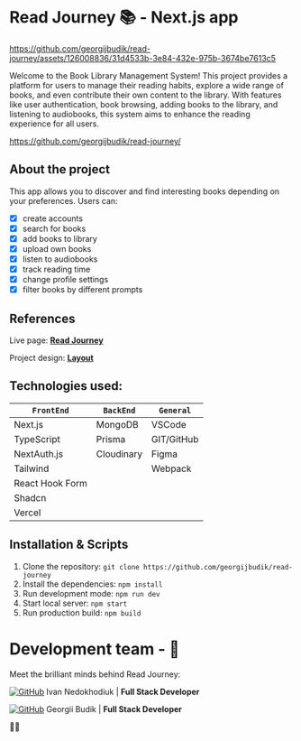 # Read Journey :books: - Next.js app

https://github.com/georgijbudik/read-journey/assets/126008836/31d4533b-3e84-432e-975b-3674be7613c5




Welcome to the Book Library Management System! This project provides a platform 
for users to manage their reading habits, explore a wide range of books, 
and even contribute their own content to the library. With features like 
user authentication, book browsing, adding books to the library, and listening 
to audiobooks, this system aims to enhance the reading experience for all users.


https://github.com/georgijbudik/read-journey/


## About the project

This app allows you to discover and find interesting books depending on your preferences.
Users can:

- [x] create accounts
- [x] search for books
- [x] add books to library
- [x] upload own books
- [x] listen to audiobooks
- [x] track reading time
- [x] change profile settings
- [x] filter books by different prompts 

## References

Live page:
[**Read Journey**](https://read-journey-liard.vercel.app/)

Project design:
[**Layout**](https://www.figma.com/file/z3m0rdBcEfLTJUBDkAKhWQ/BOOKS-READING?type=design&node-id=18743%3A4973&mode=design&t=Hi1KTaUJMogWXZzz-1)

## Technologies used:

| `FrontEnd`        | `BackEnd`  | `General`  |
| ----------------- | ---------- | ---------- |
| Next.js           | MongoDB    | VSCode     |
| TypeScript        | Prisma     | GIT/GitHub |
| NextAuth.js       | Cloudinary | Figma      |
| Tailwind          |            | Webpack    |
| React Hook Form   |            |            |
| Shadcn            |            |            |
| Vercel            |            |            |

## Installation & Scripts

1. Clone the repository:
   `git clone https://github.com/georgijbudik/read-journey`
2. Install the dependencies: `npm install`
3. Run development mode: `npm run dev`
4. Start local server: `npm start`
5. Run production build: `npm build`

# Development team - :eyes:

Meet the brilliant minds behind Read Journey:

[![GitHub](https://img.shields.io/badge/GitHub-100000?style=flat&logo=github&logoColor=white)](https://github.com/Ivan011001)
Ivan Nedokhodiuk | **Full Stack Developer**

[![GitHub](https://img.shields.io/badge/GitHub-100000?style=flat&logo=github&logoColor=white)](https://github.com/georgijbudik)
Georgii Budik | **Full Stack Developer**


:blue_heart::yellow_heart:
